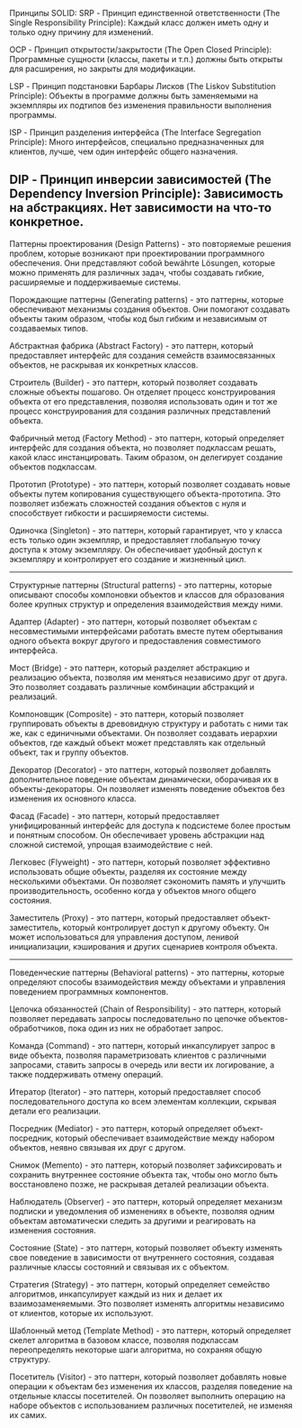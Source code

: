 Принципы SOLID:
SRP - Принцип единственной ответственности (The Single Responsibility Principle):
Каждый класс должен иметь одну и только одну причину для изменений.

OCP - Принцип открытости/закрытости (The Open Closed Principle):
Программные сущности (классы, пакеты и т.п.) должны быть открыты для расширения, но закрыты для модификации.

LSP - Принцип подстановки Барбары Лисков (The Liskov Substitution Principle):
Объекты в программе должны быть заменяемыми на экземпляры их подтипов без изменения правильности выполнения программы.

ISP - Принцип разделения интерфейса (The Interface Segregation Principle):
Много интерфейсов, специально предназначенных для клиентов, лучше, чем один интерфейс общего назначения.

DIP - Принцип инверсии зависимостей (The Dependency Inversion Principle):
Зависимость на абстракциях. Нет зависимости на что-то конкретное.
--------------------------------------------------------------------------------------------

Паттерны проектирования (Design Patterns) - это повторяемые решения проблем, которые возникают при проектировании программного обеспечения. Они представляют собой bewährte Lösungen, которые можно применять для различных задач, чтобы создавать гибкие, расширяемые и поддерживаемые системы.

Порождающие паттерны (Generating patterns) - это паттерны, которые обеспечивают механизмы создания объектов. Они помогают создавать объекты таким образом, чтобы код был гибким и независимым от создаваемых типов.

Абстрактная фабрика (Abstract Factory) - это паттерн, который предоставляет интерфейс для создания семейств взаимосвязанных объектов, не раскрывая их конкретных классов.

Строитель (Builder) - это паттерн, который позволяет создавать сложные объекты пошагово. Он отделяет процесс конструирования объекта от его представления, позволяя использовать один и тот же процесс конструирования для создания различных представлений объекта.

Фабричный метод (Factory Method) - это паттерн, который определяет интерфейс для создания объекта, но позволяет подклассам решать, какой класс инстанцировать. Таким образом, он делегирует создание объектов подклассам.

Прототип (Prototype) - это паттерн, который позволяет создавать новые объекты путем копирования существующего объекта-прототипа. Это позволяет избежать сложностей создания объектов с нуля и способствует гибкости и расширяемости системы.

Одиночка (Singleton) - это паттерн, который гарантирует, что у класса есть только один экземпляр, и предоставляет глобальную точку доступа к этому экземпляру. Он обеспечивает удобный доступ к экземпляру и контролирует его создание и жизненный цикл.

------

Структурные паттерны (Structural patterns) - это паттерны, которые описывают способы компоновки объектов и классов для образования более крупных структур и определения взаимодействия между ними.

Адаптер (Adapter) - это паттерн, который позволяет объектам с несовместимыми интерфейсами работать вместе путем обертывания одного объекта вокруг другого и предоставления совместимого интерфейса.

Мост (Bridge) - это паттерн, который разделяет абстракцию и реализацию объекта, позволяя им меняться независимо друг от друга. Это позволяет создавать различные комбинации абстракций и реализаций.

Компоновщик (Composite) - это паттерн, который позволяет группировать объекты в древовидную структуру и работать с ними так же, как с единичными объектами. Он позволяет создавать иерархии объектов, где каждый объект может представлять как отдельный объект, так и группу объектов.

Декоратор (Decorator) - это паттерн, который позволяет добавлять дополнительное поведение объектам динамически, оборачивая их в объекты-декораторы. Он позволяет изменять поведение объектов без изменения их основного класса.

Фасад (Facade) - это паттерн, который предоставляет унифицированный интерфейс для доступа к подсистеме более простым и понятным способом. Он обеспечивает уровень абстракции над сложной системой, упрощая взаимодействие с ней.

Легковес (Flyweight) - это паттерн, который позволяет эффективно использовать общие объекты, разделяя их состояние между несколькими объектами. Он позволяет сэкономить память и улучшить производительность, особенно когда у объектов много общего состояния.

Заместитель (Proxy) - это паттерн, который предоставляет объект-заместитель, который контролирует доступ к другому объекту. Он может использоваться для управления доступом, ленивой инициализации, кэширования и других сценариев контроля объекта.

--------

Поведенческие паттерны (Behavioral patterns) - это паттерны, которые определяют способы взаимодействия между объектами и управления поведением программных компонентов.

Цепочка обязанностей (Chain of Responsibility) - это паттерн, который позволяет передавать запросы последовательно по цепочке объектов-обработчиков, пока один из них не обработает запрос.

Команда (Command) - это паттерн, который инкапсулирует запрос в виде объекта, позволяя параметризовать клиентов с различными запросами, ставить запросы в очередь или вести их логирование, а также поддерживать отмену операций.

Итератор (Iterator) - это паттерн, который предоставляет способ последовательного доступа ко всем элементам коллекции, скрывая детали его реализации.

Посредник (Mediator) - это паттерн, который определяет объект-посредник, который обеспечивает взаимодействие между набором объектов, неявно связывая их друг с другом.

Снимок (Memento) - это паттерн, который позволяет зафиксировать и сохранить внутреннее состояние объекта так, чтобы оно могло быть восстановлено позже, не раскрывая деталей реализации объекта.

Наблюдатель (Observer) - это паттерн, который определяет механизм подписки и уведомления об изменениях в объекте, позволяя одним объектам автоматически следить за другими и реагировать на изменения состояния.

Состояние (State) - это паттерн, который позволяет объекту изменять свое поведение в зависимости от внутреннего состояния, создавая различные классы состояний и связывая их с объектом.

Стратегия (Strategy) - это паттерн, который определяет семейство алгоритмов, инкапсулирует каждый из них и делает их взаимозаменяемыми. Это позволяет изменять алгоритмы независимо от клиентов, которые их используют.

Шаблонный метод (Template Method) - это паттерн, который определяет скелет алгоритма в базовом классе, позволяя подклассам переопределять некоторые шаги алгоритма, но сохраняя общую структуру.

Посетитель (Visitor) - это паттерн, который позволяет добавлять новые операции к объектам без изменения их классов, разделяя поведение на отдельные классы посетителей. Он позволяет выполнить операцию на наборе объектов с использованием различных посетителей, не изменяя их самих.